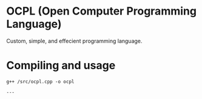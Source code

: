 # OCPL (Open Computer Programming Language)
Custom, simple, and effecient programming language.


# Compiling and usage
```
g++ /src/ocpl.cpp -o ocpl

---
